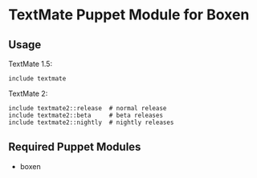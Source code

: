# TextMate Puppet Module for Boxen

## Usage

TextMate 1.5:

```puppet
include textmate
```

TextMate 2:

```puppet
include textmate2::release  # normal release
include textmate2::beta     # beta releases
include textmate2::nightly  # nightly releases
```

## Required Puppet Modules

* boxen
